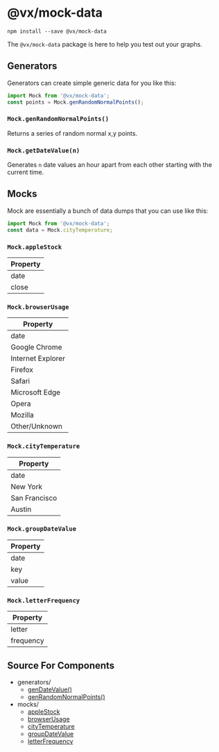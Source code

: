 # @vx/mock-data

```
npm install --save @vx/mock-data
```

The `@vx/mock-data` package is here to help you test out your graphs.

## Generators

Generators can create simple generic data for you like this:

``` js
import Mock from '@vx/mock-data';
const points = Mock.genRandomNormalPoints();
```

### `Mock.genRandomNormalPoints()`

Returns a series of random normal x,y points.  

### `Mock.getDateValue(n)`

Generates `n` date values an hour apart from each other starting with the current time. 

## Mocks

Mock are essentially a bunch of data dumps that you can use like this:

``` js
import Mock from '@vx/mock-data';
const data = Mock.cityTemperature;
```

### `Mock.appleStock`

| Property |
| -------- |
| date     |
| close    |


### `Mock.browserUsage`

|     Property      |
| ----------------- |
| date              |
| Google Chrome     |
| Internet Explorer |
| Firefox           |
| Safari            |
| Microsoft Edge    |
| Opera             |
| Mozilla           |
| Other/Unknown     |

### `Mock.cityTemperature`

|   Property    |
| ------------- |
| date          |
| New York      |
| San Francisco |
| Austin        |

### `Mock.groupDateValue`

| Property |
| -------- |
| date     |
| key      |
| value    |

### `Mock.letterFrequency`

| Property  |
| --------- |
| letter    |
| frequency |

## Source For Components
+ generators/
  - [genDateValue()](https://github.com/hshoff/vx/blob/master/packages/vx-mock-data/src/generators/genDateValue.ts)
  - [genRandomNormalPoints()](https://github.com/hshoff/vx/blob/master/packages/vx-mock-data/src/generators/genRandomNormalPoints.ts)
+ mocks/
  - [appleStock](https://github.com/hshoff/vx/blob/master/packages/vx-mock-data/src/mocks/appleStock.ts)
  - [browserUsage](https://github.com/hshoff/vx/blob/master/packages/vx-mock-data/src/mocks/browserUsage.ts)
  - [cityTemperature](https://github.com/hshoff/vx/blob/master/packages/vx-mock-data/src/mocks/cityTemperature.ts)
  - [groupDateValue](https://github.com/hshoff/vx/blob/master/packages/vx-mock-data/src/mocks/groupDateValue.ts)
  - [letterFrequency](https://github.com/hshoff/vx/blob/master/packages/vx-mock-data/src/mocks/letterFrequency.ts)
